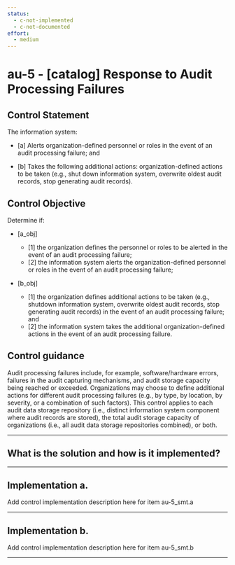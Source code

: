```yaml
---
status:
  - c-not-implemented
  - c-not-documented
effort:
  - medium
---
```


# au-5 - \[catalog\] Response to Audit Processing Failures

## Control Statement

The information system:

- \[a\] Alerts organization-defined personnel or roles in the event of an audit processing failure; and

- \[b\] Takes the following additional actions: organization-defined actions to be taken (e.g., shut down information system, overwrite oldest audit records, stop generating audit records).

## Control Objective

Determine if:

- \[a_obj\]

  - \[1\] the organization defines the personnel or roles to be alerted in the event of an audit processing failure;
  - \[2\] the information system alerts the organization-defined personnel or roles in the event of an audit processing failure;

- \[b_obj\]

  - \[1\] the organization defines additional actions to be taken (e.g., shutdown information system, overwrite oldest audit records, stop generating audit records) in the event of an audit processing failure; and
  - \[2\] the information system takes the additional organization-defined actions in the event of an audit processing failure.

## Control guidance

Audit processing failures include, for example, software/hardware errors, failures in the audit capturing mechanisms, and audit storage capacity being reached or exceeded. Organizations may choose to define additional actions for different audit processing failures (e.g., by type, by location, by severity, or a combination of such factors). This control applies to each audit data storage repository (i.e., distinct information system component where audit records are stored), the total audit storage capacity of organizations (i.e., all audit data storage repositories combined), or both.

______________________________________________________________________

## What is the solution and how is it implemented?

<!-- Please leave this section blank and enter implementation details in the parts below. -->

______________________________________________________________________

## Implementation a.

Add control implementation description here for item au-5_smt.a

______________________________________________________________________

## Implementation b.

Add control implementation description here for item au-5_smt.b

______________________________________________________________________
